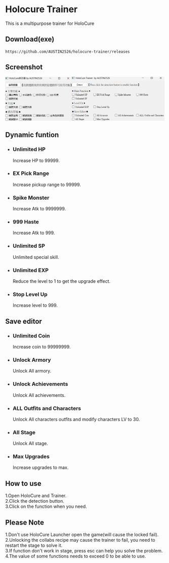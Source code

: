 # Holocure Trainer  
This is a multipurpose trainer for HoloCure

## Download(exe)  
```
https://github.com/AUSTIN2526/holocure-trainer/releases
```

## Screenshot  
![Image text](https://github.com/AUSTIN2526/holocure-trainer/blob/main/screen.png) 

## Dynamic funtion
* ### Unlimited HP  
  Increase HP to 99999.
  
* ### EX Pick Range  
  Increase pickup range to 99999.
  
* ### Spike Monster  
  Increase Atk to 9999999.
  
* ### 999 Haste   
  Increase Atk to 999.
  
* ### Unlimited SP   
  Unlimited special skill.

* ### Unlimited EXP   
  Reduce the level to 1 to get the upgrade effect.
   
* ### Stop Level Up   
  Increase level to 999.
  
## Save editor
* ### Unlimited Coin
  Increase coin to 99999999.
  
* ### Unlock Armory
  Unlock All armory.

* ### Unlock Achievements
  Unlock All achievements.

* ### ALL Outfits and Characters
  Unlock All characters outfits and modify characters LV to 30.
  
* ### All Stage
  Unlock All stage.
   
* ### Max Upgrades
  Increase upgrades to max.
  
## How to use  
1.Open HoloCure and Trainer.   
2.Click the detection button.   
3.Click on the function when you need.   

## Please Note
1.Don't use HoloCure Launcher open the game(will cause the locked fail).   
2.Unlocking the collabs recipe may cause the trainer to fail, you need to restart the stage to solve it.   
3.If function don't work in stage, press esc can help you solve the problem.      
4.The value of some functions needs to exceed 0 to be able to use.
